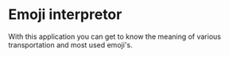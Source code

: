 # Emoji interpretor

With this application you can get to know the meaning of various transportation and most used emoji's.
